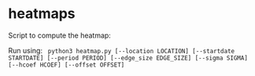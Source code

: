 # heatmaps
Script to compute the heatmap: 


Run using:
`
python3 heatmap.py [--location LOCATION] [--startdate STARTDATE] [--period PERIOD] [--edge_size EDGE_SIZE] [--sigma SIGMA]
[--hcoef HCOEF] [--offset OFFSET]`
